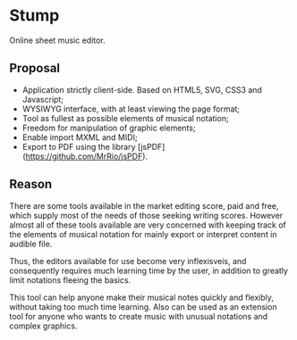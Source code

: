 Stump
=====

Online sheet music editor.

## Proposal 

- Application strictly client-side. Based on HTML5, SVG, CSS3 and Javascript; 
- WYSIWYG interface, with at least viewing the page format; 
- Tool as fullest as possible elements of musical notation; 
- Freedom for manipulation of graphic elements; 
- Enable import MXML and MIDI; 
- Export to PDF using the library [jsPDF] (https://github.com/MrRio/jsPDF). 

## Reason 

There are some tools available in the market editing score, paid and free, which 
supply most of the needs of those seeking writing scores. However almost all of 
these tools available are very concerned with keeping track of the elements of 
musical notation for mainly export or interpret content in audible file. 

Thus, the editors available for use become very inflexisveis, and consequently 
requires much learning time by the user, in addition to greatly limit notations 
fleeing the basics. 

This tool can help anyone make their musical notes quickly and flexibly, without 
taking too much time learning. Also can be used as an extension tool for anyone 
who wants to create music with unusual notations and complex graphics.
